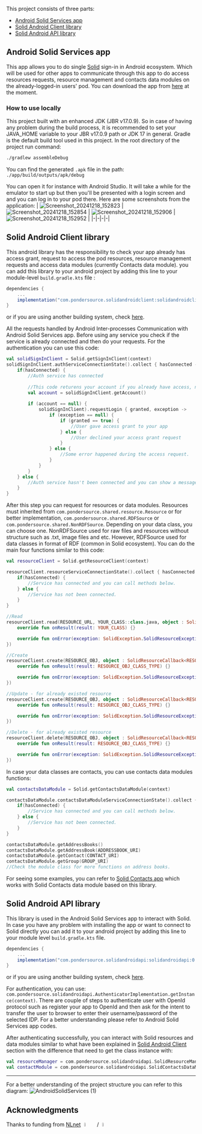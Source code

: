 This project consists of three parts:
- [Android Solid Services app](#android-solid-services-app)
- [Solid Android Client library](#solid-android-client-library)
- [Solid Android API library](#solid-android-api-library)


## Android Solid Services app
This app allows you to do single [Solid](https://solidproject.org/) sign-in in Android ecosystem. Which will be used for other apps to communicate through this app to do access resources requests, resource management and contacts data modules on the already-logged-in users' pod.
You can download the app from [here](https://github.com/pondersource/Android-Solid-Services/releases) at the moment.

### How to use locally
This project built with an enhanced JDK (JBR v17.0.9).
So in case of having any problem during the build process, it is recommended to set your JAVA_HOME variable to your JBR v17.0.9 path or JDK 17 in general.
Gradle is the default build tool used in this project.
In the root directory of the project run command:
```sh
./gradlew assembleDebug
```
You can find the generated ```.apk``` file in the path:
`./app/build/outputs/apk/debug`

You can open it for instance with Android Studio. It will take a while for the emulator to start up but then you'll be presented with a login screen
and and you can log in to your pod there. Here are some screenshots from the application:
| ![Screenshot_20241218_152823](https://github.com/user-attachments/assets/77932c43-7cec-4a7c-96c7-fb1f59e1e92b) | ![Screenshot_20241218_152854](https://github.com/user-attachments/assets/543b2d9e-2f51-481f-b50d-934ece61172f) | ![Screenshot_20241218_152906](https://github.com/user-attachments/assets/854ad425-1db3-4284-bf89-79ba7490303f) | ![Screenshot_20241218_152952](https://github.com/user-attachments/assets/b6df9725-321d-4572-b9fa-07cf28de3e9a) |
|-|-|-|-|


## Solid Android Client library
This android library has the responsibility to check your app already has access grant, request to access the pod resources, resource management requests and access data modules (currently Contacts data module).
you can add this library to your android project by adding this line to your module-level ```build.gradle.kts``` file :
```gradle
dependencies {
    ...
    implementation("com.pondersource.solidandroidclient:solidandroidclient:0.2.0")
}
```
or if you are using another building system, check [here](https://central.sonatype.com/artifact/com.pondersource.solidandroidclient/solidandroidclie).


All the requests handled by Android Inter-processes Communication with Android Solid Services app. Before using any service you check if the service is already connected and then do your requests.
For the authentication you can use this code:
```kotlin
val solidSignInClient = Solid.getSignInClient(context)
solidSignInClient.authServiceConnectionState().collect { hasConnected ->
    if(hasConnected) {
        //Auth service has connected
        
        //This code returens your account if you already have access, null if you don't have access.
        val account = solidSignInClient.getAccount()
        
        if (account == null) {
            solidSignInClient).requestLogin { granted, exception ->
                if (exception == null) {
                    if (granted == true) {
                        //User gave access grant to your app
                    } else {
                        //User declined your access grant request
                    }
                } else {
                    //Some error happened during the access request.
                }
            }
        }
    } else {
        //Auth service hasn't been connected and you can show a message to user
    }
}
```

After this step you can request for resources or data modules.
Resources must inherited from ```com.pondersource.shared.resource.Resource``` or for better implementation, ```com.pondersource.shared.RDFSource``` or ```com.pondersource.shared.NonRDFSource```.
Depending on your data class, you can choose one. NonRDFSource used for raw files and resources without structure such as .txt, image files and etc. However, RDFSource used for data classes in format of RDF (common in Solid ecosystem).
You can do the main four functions similar to this code:
```kotlin
val resourceClient = Solid.getResourceClient(context)

resourceClient.resourceServiceConnectionState().collect { hasConnected ->
    if(hasConnected) {
        //Service has connected and you can call methods below.
    } else {
        //Service has not been connected.
    }
}

//Read
resourceClient.read(RESOURCE_URL, YOUR_CLASS::class.java, object : SolidResourceCallback<YOUR_CLASS> {
    override fun onResult(result: YOUR_CLASS) {}

    override fun onError(exception: SolidException.SolidResourceException) {}
})

//Create
resourceClient.create(RESOURCE_OBJ, object : SolidResourceCallback<RESOURCE_OBJ_CLASS_TYPE> {
    override fun onResult(result: RESOURCE_OBJ_CLASS_TYPE) {}

    override fun onError(exception: SolidException.SolidResourceException) {}
})

//Update - for already existed resource
resourceClient.create(RESOURCE_OBJ, object : SolidResourceCallback<RESOURCE_OBJ_CLASS_TYPE> {
    override fun onResult(result: RESOURCE_OBJ_CLASS_TYPE) {}

    override fun onError(exception: SolidException.SolidResourceException) {}
})

//Delete - for already existed resource
resourceClient.delete(RESOURCE_OBJ, object : SolidResourceCallback<RESOURCE_OBJ_CLASS_TYPE> {
    override fun onResult(result: RESOURCE_OBJ_CLASS_TYPE) {}

    override fun onError(exception: SolidException.SolidResourceException) {}
})
```

In case your data classes are contacts, you can use contacts data modules functions:
```kotlin
val contactsDataModule = Solid.getContactsDataModule(context)

contactsDataModule.contactsDataModuleServiceConnectionState().collect { hasConnected ->
    if(hasConnected) {
        //Service has connected and you can call methods below.
    } else {
        //Service has not been connected.
    }
}

contactsDataModule.getAddressBooks()
contactsDataModule.getAddressBook(ADDRESSBOOK_URI)
contactsDataModule.getContact(CONTACT_URI)
contactsDataModule.getGroup(GROUP_URI)
//Check the module class for more functions on address books.

```

For seeing some examples, you can refer to [Solid Contacts app](https://github.com/pondersource/Solid-Contacts) which works with Solid Contacts data module based on this library.

## Solid Android API library
This library is used in the Android Solid Services app to interact with Solid. In case you have any problem with installing the app or want to connect to Solid directly you can add it to your android project by adding this line to your module level ```build.gradle.kts``` file.

```gradle
dependencies {
    ...
    implementation("com.pondersource.solidandroidapi:solidandroidapi:0.2.0")
}
```
or if you are using another building system, check [here](https://central.sonatype.com/artifact/com.pondersource.solidandroidapi/solidandroidapi).

For authentication, you can use: ```com.pondersource.solidandroidapi.AuthenticatorImplementation.getInstance(context)```. 
There are couple of steps to authenticate user with OpenId protocol such as register your app to OpenId and then ask for the intent to transfer the user to browser to enter their username/password of the selected IDP. For a better understanding please refer to Android Solid Services app codes. 

After authenticating successfully, you can interact with Solid resources and data modules similar to what have been explained in [Solid Android Client](#solid-android-client-library) section with the difference that need to get the class instance with:
```kotlin
val resourceManager = com.pondersource.solidandroidapi.SolidResourceManagerImplementation.getInstance(context)
val contactModule = com.pondersource.solidandroidapi.SolidContactsDataModuleImplementation.getInstance(context)
```
---
For a better understanding of the project structure you can refer to this diagram:
![AndroidSolidServices (1)](https://github.com/user-attachments/assets/1b953cc9-3334-4827-9aac-63c29b4f7203)

## Acknowledgments
Thanks to funding from [NLnet](https://nlnet.nl/) <img src="https://nlnet.nl/logo/banner.svg" style="width: 5%; margin: 0 1% 0 1%;">
/ <img src="https://nlnet.nl/image/logos/NGI0Entrust_tag.svg" style="width: 5%; margin: 0 1% 0 1%;">

